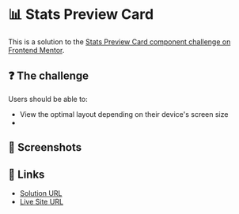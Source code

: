 # 📊 Stats Preview Card

This is a solution to the [Stats Preview Card component challenge on Frontend Mentor](https://www.frontendmentor.io/challenges/stats-preview-card-component-8JqbgoU62).

## ❓ The challenge
Users should be able to:

- View the optimal layout depending on their device's screen size
- 
## 📸 Screenshots

<!-- ![main](./images/screenshot.png) -->

## 🔗 Links

- [Solution URL](https://www.frontendmentor.io/solutions/order-summary-component-using-scss-css-flexbox-B1P3Of0r5)
- [Live Site URL](https://order-summary-component-aax.pages.dev/)
